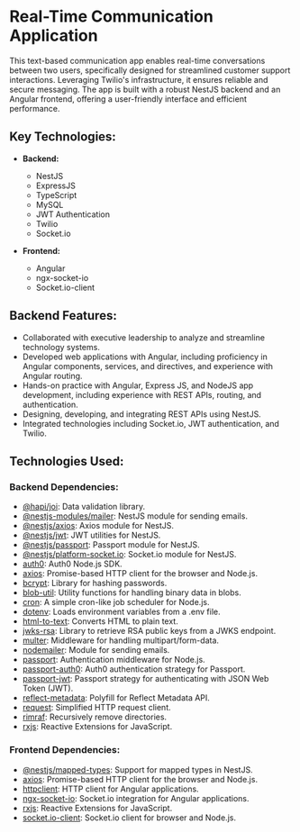 # Real-Time Communication Application

This text-based communication app enables real-time conversations between two users, specifically designed for streamlined customer support interactions. Leveraging Twilio's infrastructure, it ensures reliable and secure messaging. The app is built with a robust NestJS backend and an Angular frontend, offering a user-friendly interface and efficient performance.

## Key Technologies:

- **Backend:**
  - NestJS
  - ExpressJS
  - TypeScript
  - MySQL
  - JWT Authentication
  - Twilio
  - Socket.io

- **Frontend:**
  - Angular
  - ngx-socket-io
  - Socket.io-client

## Backend Features:

- Collaborated with executive leadership to analyze and streamline technology systems.
- Developed web applications with Angular, including proficiency in Angular components, services, and directives, and experience with Angular routing.
- Hands-on practice with Angular, Express JS, and NodeJS app development, including experience with REST APIs, routing, and authentication.
- Designing, developing, and integrating REST APIs using NestJS.
- Integrated technologies including Socket.io, JWT authentication, and Twilio.

## Technologies Used:

### Backend Dependencies:

- [@hapi/joi](https://www.npmjs.com/package/@hapi/joi): Data validation library.
- [@nestjs-modules/mailer](https://www.npmjs.com/package/@nestjs-modules/mailer): NestJS module for sending emails.
- [@nestjs/axios](https://www.npmjs.com/package/@nestjs/axios): Axios module for NestJS.
- [@nestjs/jwt](https://www.npmjs.com/package/@nestjs/jwt): JWT utilities for NestJS.
- [@nestjs/passport](https://www.npmjs.com/package/@nestjs/passport): Passport module for NestJS.
- [@nestjs/platform-socket.io](https://www.npmjs.com/package/@nestjs/platform-socket.io): Socket.io module for NestJS.
- [auth0](https://www.npmjs.com/package/auth0): Auth0 Node.js SDK.
- [axios](https://www.npmjs.com/package/axios): Promise-based HTTP client for the browser and Node.js.
- [bcrypt](https://www.npmjs.com/package/bcrypt): Library for hashing passwords.
- [blob-util](https://www.npmjs.com/package/blob-util): Utility functions for handling binary data in blobs.
- [cron](https://www.npmjs.com/package/cron): A simple cron-like job scheduler for Node.js.
- [dotenv](https://www.npmjs.com/package/dotenv): Loads environment variables from a .env file.
- [html-to-text](https://www.npmjs.com/package/html-to-text): Converts HTML to plain text.
- [jwks-rsa](https://www.npmjs.com/package/jwks-rsa): Library to retrieve RSA public keys from a JWKS endpoint.
- [multer](https://www.npmjs.com/package/multer): Middleware for handling multipart/form-data.
- [nodemailer](https://www.npmjs.com/package/nodemailer): Module for sending emails.
- [passport](https://www.npmjs.com/package/passport): Authentication middleware for Node.js.
- [passport-auth0](https://www.npmjs.com/package/passport-auth0): Auth0 authentication strategy for Passport.
- [passport-jwt](https://www.npmjs.com/package/passport-jwt): Passport strategy for authenticating with JSON Web Token (JWT).
- [reflect-metadata](https://www.npmjs.com/package/reflect-metadata): Polyfill for Reflect Metadata API.
- [request](https://www.npmjs.com/package/request): Simplified HTTP request client.
- [rimraf](https://www.npmjs.com/package/rimraf): Recursively remove directories.
- [rxjs](https://www.npmjs.com/package/rxjs): Reactive Extensions for JavaScript.

### Frontend Dependencies:

- [@nestjs/mapped-types](https://www.npmjs.com/package/@nestjs/mapped-types): Support for mapped types in NestJS.
- [axios](https://www.npmjs.com/package/axios): Promise-based HTTP client for the browser and Node.js.
- [httpclient](https://www.npmjs.com/package/httpclient): HTTP client for Angular applications.
- [ngx-socket-io](https://www.npmjs.com/package/ngx-socket-io): Socket.io integration for Angular applications.
- [rxjs](https://www.npmjs.com/package/rxjs): Reactive Extensions for JavaScript.
- [socket.io-client](https://www.npmjs.com/package/socket.io-client): Socket.io client for browser and Node.js.
